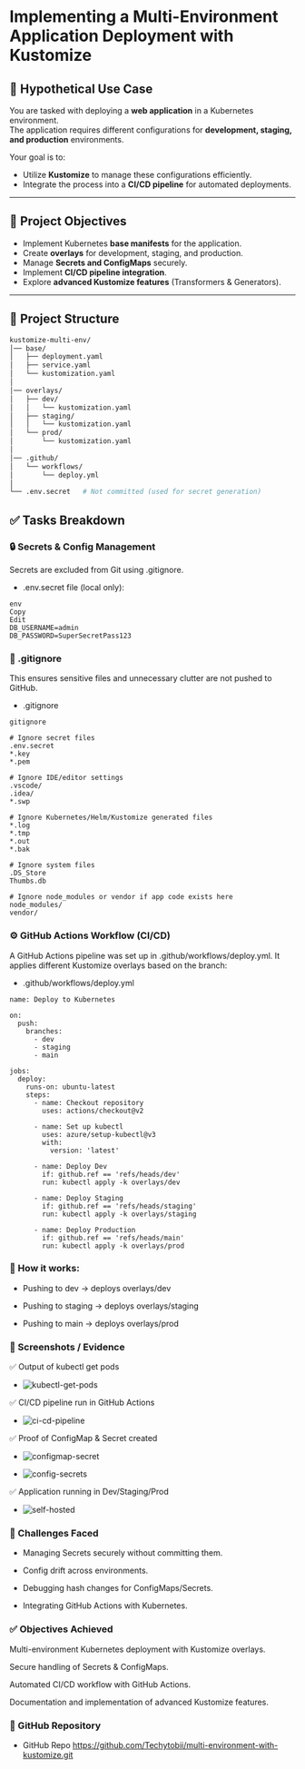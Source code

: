 # Implementing a Multi-Environment Application Deployment with Kustomize

## 📌 Hypothetical Use Case
You are tasked with deploying a **web application** in a Kubernetes environment.  
The application requires different configurations for **development, staging, and production** environments.  

Your goal is to:
- Utilize **Kustomize** to manage these configurations efficiently.  
- Integrate the process into a **CI/CD pipeline** for automated deployments.  

---

## 🎯 Project Objectives
- Implement Kubernetes **base manifests** for the application.  
- Create **overlays** for development, staging, and production.  
- Manage **Secrets and ConfigMaps** securely.  
- Implement **CI/CD pipeline integration**.  
- Explore **advanced Kustomize features** (Transformers & Generators).  

---

## 📂 Project Structure
```bash
kustomize-multi-env/
│── base/
│   ├── deployment.yaml
│   ├── service.yaml
│   └── kustomization.yaml
│
│── overlays/
│   ├── dev/
│   │   └── kustomization.yaml
│   ├── staging/
│   │   └── kustomization.yaml
│   └── prod/
│       └── kustomization.yaml
│
│── .github/
│   └── workflows/
│       └── deploy.yml
│
└── .env.secret   # Not committed (used for secret generation)
```

## ✅ Tasks Breakdown

### 🔒 Secrets & Config Management
Secrets are excluded from Git using .gitignore.

* .env.secret file (local only):
```
env
Copy
Edit
DB_USERNAME=admin
DB_PASSWORD=SuperSecretPass123
```

### 📄 .gitignore
This ensures sensitive files and unnecessary clutter are not pushed to GitHub.

* .gitignore
```
gitignore

# Ignore secret files
.env.secret
*.key
*.pem

# Ignore IDE/editor settings
.vscode/
.idea/
*.swp

# Ignore Kubernetes/Helm/Kustomize generated files
*.log
*.tmp
*.out
*.bak

# Ignore system files
.DS_Store
Thumbs.db

# Ignore node_modules or vendor if app code exists here
node_modules/
vendor/
```

### ⚙️ GitHub Actions Workflow (CI/CD)
A GitHub Actions pipeline was set up in .github/workflows/deploy.yml.
It applies different Kustomize overlays based on the branch:

* .github/workflows/deploy.yml
```
name: Deploy to Kubernetes

on:
  push:
    branches:
      - dev
      - staging
      - main

jobs:
  deploy:
    runs-on: ubuntu-latest
    steps:
      - name: Checkout repository
        uses: actions/checkout@v2

      - name: Set up kubectl
        uses: azure/setup-kubectl@v3
        with:
          version: 'latest'

      - name: Deploy Dev
        if: github.ref == 'refs/heads/dev'
        run: kubectl apply -k overlays/dev

      - name: Deploy Staging
        if: github.ref == 'refs/heads/staging'
        run: kubectl apply -k overlays/staging

      - name: Deploy Production
        if: github.ref == 'refs/heads/main'
        run: kubectl apply -k overlays/prod
```

### 📌 How it works:

* Pushing to dev → deploys overlays/dev

* Pushing to staging → deploys overlays/staging

* Pushing to main → deploys overlays/prod

### 📸 Screenshots / Evidence

✅ Output of kubectl get pods

* ![kubectl-get-pods](./IMG/kubectl-got-pods.png)

✅ CI/CD pipeline run in GitHub Actions

* ![ci-cd-pipeline](./IMG/ci-cd-pipeline.png)

✅ Proof of ConfigMap & Secret created

* ![configmap-secret](./IMG/kube-config.png)

* ![config-secrets](./IMG/configmap.png)

✅ Application running in Dev/Staging/Prod

* ![self-hosted](./IMG/self-hosted-deployed.png)

### 📝 Challenges Faced
* Managing Secrets securely without committing them.

* Config drift across environments.

* Debugging hash changes for ConfigMaps/Secrets.

* Integrating GitHub Actions with Kubernetes.

### ✅ Objectives Achieved
Multi-environment Kubernetes deployment with Kustomize overlays.

Secure handling of Secrets & ConfigMaps.

Automated CI/CD workflow with GitHub Actions.

Documentation and implementation of advanced Kustomize features.

### 📎 GitHub Repository
* GitHub Repo https://github.com/Techytobii/multi-environment-with-kustomize.git